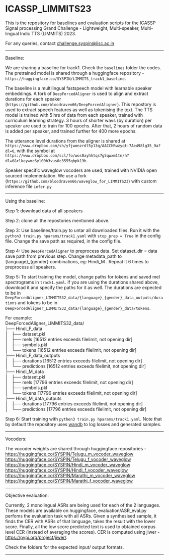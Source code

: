 # ICASSP_LIMMITS23
This is the repository for baselines and evaluation scripts for the ICASSP Signal processing Grand Challenge - LIghtweight, Multi-speaker, Multi-lingual Indic TTS (LIMMITS) 2023.

For any queries, contact challenge.syspin@iisc.ac.in

---

Baseline:

We are sharing a baseline for track1. Check the `baselines` folder the codes. The pretrained model is shared through a huggingface repository - `https://huggingface.co/SYSPIN/LIMMITS_track1_baseline`.

The baseline is a multilingual fastspeech model with learnable speaker embeddings. A fork of `DeepForcedAligner` is used to align and extract durations for each speaker (`https://github.com/bloodraven66/DeepForcedAligner`). This repostory is used to extract speech features as well as tokenising the text. The TTS model is trained with 5 hrs of data from each speaker, trained with curriculum learning strategy. 3 hours of shorter wavs (by duration) per speaker are used to train for 100 epochs. After that, 2 hours of random data is added per speaker, and trained further for 400 more epochs.

The utterance level durations from the aligner is shared at `https://www.dropbox.com/sh/yfjwonzrdl5y13q/AACChRwzyqt-7Ae498lg35_9a?dl=0`, with the symbol at `https://www.dropbox.com/scl/fo/wos0ayhhtqs7g5qwxm1tn/h?dl=0&rlkey=mc6yl00h3vus0c3555qbpk13h`.

Speaker specific waveglow vocoders are used, trained with NVIDIA open sourced implementation. We use a fork (`https://github.com/bloodraven66/waveglow_for_LIMMITS23`) with custom inference file `infer.py`

---
Using the baseline:

Step 1: download data of all speakers

Step 2: clone all the repostories mentioned above.

Step 3: Use baselines/train.py to untar all downloaded files. Run it with the `python3 train.py hparams/track1.yaml` with `stop_prep = True` in the config file. Change the save path as required, in the config file.

Step 4: Use `DeepForcedAligner` to preprocess data. Set dataset_dir = data save path from previous step. Change metadata_path to {language}_{gender} combinations, eg: Hindi_M . Repeat it 6 times to preprocess all speakers.

Step 5: To start training the model, change paths for tokens and saved mel spectrograms in `track1.yaml`. If you are using the durations shared above, download it and specify the paths for it as well. The durations are expected to be in `DeepForcedAligner_LIMMITS32_data/{language}_{gender}_data_outputs/durations` and tokens to be in `DeepForcedAligner_LIMMITS32_data/{language}_{gender}_data/tokens`. 

For example: <br>
DeepForcedAligner_LIMMITS32_data/ <br>
├── Hindi_F_data <br>
│   ├── dataset.pkl <br>
│   ├── mels [16512 entries exceeds filelimit, not opening dir] <br>
│   ├── symbols.pkl <br>
│   └── tokens [16512 entries exceeds filelimit, not opening dir] <br>
├── Hindi_F_data_outputs <br>
│   ├── durations [16512 entries exceeds filelimit, not opening dir] <br>
│   └── predictions [16512 entries exceeds filelimit, not opening dir] <br>
├── Hindi_M_data <br>
│   ├── dataset.pkl <br>
│   ├── mels [17796 entries exceeds filelimit, not opening dir] <br>
│   ├── symbols.pkl <br>
│   └── tokens [17796 entries exceeds filelimit, not opening dir] <br>
├── Hindi_M_data_outputs <br>
│   ├── durations [17796 entries exceeds filelimit, not opening dir] <br>
│   └── predictions [17796 entries exceeds filelimit, not opening dir] <br>


Step 6: Start training with `python3 train.py hparams/track1.yaml`. Note that by default the repository uses [wandb](https://wandb.ai/) to log losses and generated samples. 

---

Vocoders:

The vocoder weights are shared through huggingface repositories - <br>
https://huggingface.co/SYSPIN/Telugu_m_vocoder_waveglow <br>
https://huggingface.co/SYSPIN/Telugu_f_vocoder_waveglow <br>
https://huggingface.co/SYSPIN/Hindi_m_vocoder_waveglow <br>
https://huggingface.co/SYSPIN/Hindi_f_vocoder_waveglow <br>
https://huggingface.co/SYSPIN/Marathi_m_vocoder_waveglow <br>
https://huggingface.co/SYSPIN/Marathi_f_vocoder_waveglow <br>



---

Objective evaluation:

Currently, 2 monolingual ASRs are being used for each of the 2 languages. These models are available on huggingface, evaluation/ASR_eval.py perfoms the evaluation task with all ASRs. Given a synthesised sample, it finds the CER with ASRs of that language, takes the result with the lower score. Finally, all the low score predicted text is used to obtained corpus level CER (instead of averaging the scores). CER is computed using jiwer - https://pypi.org/project/jiwer/.

Check the folders for the expected input/ output formats.

---


